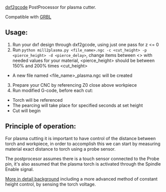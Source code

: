 [dxf2gcode](https://sourceforge.net/projects/dxf2gcode/) PostProcessor for plasma cutter.

Compatible with [GRBL](https://github.com/grbl/grbl)

## Usage:

1. Run your dxf design through dxf2gcode, using just one pass for z <= 0
2. Run `python mill2plasma.py <file_name>.ngc -c <cut_height> -p <pierce_height> -d <pierce_delay>`, change items between <> with needed values for your material, <pierce_height> should be between 150% and 200% times <cut_height>
  * A new file named <file_name>_plasma.ngc will be created
3. Prepare your CNC by referencing Z0 close above workpiece
4. Run modified G-code, before each cut:
  * Torch will be referenced
  * The pearcing will take place for specified seconds at set height
  * Cut will begin

## Principle of operation:

For plasma cutting it is important to have control of the distance between torch and workpiece, in order to accomplish this we can start by measuring material exact distance to torch using a probe sensor.

The postprocesor assumes there is a touch sensor connected to the Probe pin, it's also assumed that the plasma torch is activated through the Spindle Enable signal.

[More in detail background](http://technocratplasma.com/blog/torch-height-control-through-arc-voltage-sensing/) including a more advanced method of constant height control, by sensing the torch voltage.




